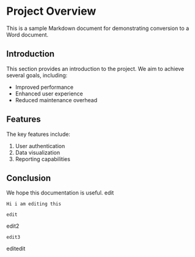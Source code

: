 # Project Overview

This is a sample Markdown document for demonstrating conversion to a Word document.

## Introduction

This section provides an introduction to the project. We aim to achieve several goals, including:

* Improved performance
* Enhanced user experience
* Reduced maintenance overhead

## Features

The key features include:

1.  User authentication
2.  Data visualization
3.  Reporting capabilities

## Conclusion

We hope this documentation is useful.
edit

~~~~~
Hi i am editing this
~~~~~


```
edit
```
edit2

```
edit3
```



editedit 